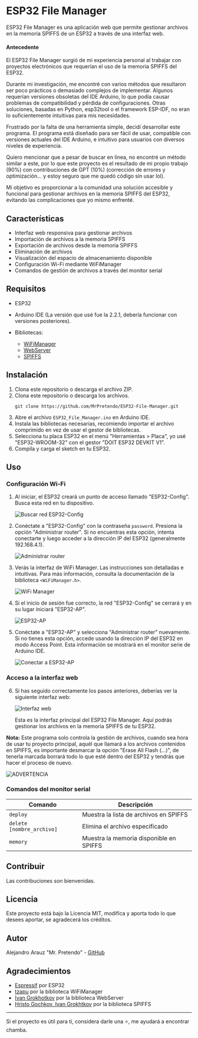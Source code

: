 # ESP32 File Manager

ESP32 File Manager es una aplicación web que permite gestionar archivos en la memoria SPIFFS de un ESP32 a través de una interfaz web.

#### Antecedente

El ESP32 File Manager surgió de mi experiencia personal al trabajar con proyectos electrónicos que requerían el uso de la memoria SPIFFS del ESP32. 

Durante mi investigación, me encontré con varios métodos que resultaron ser poco prácticos o demasiado complejos de implementar. Algunos requerían versiones obsoletas del IDE Arduino, lo que podía causar problemas de compatibilidad y pérdida de configuraciones. Otras soluciones, basadas en Python, esp32tool o el framework ESP-IDF, no eran lo suficientemente intuitivas para mis necesidades.

Frustrado por la falta de una herramienta simple, decidí desarrollar este programa. El programa está diseñado para ser fácil de usar, compatible con versiones actuales del IDE Arduino, e intuitivo para usuarios con diversos niveles de experiencia. 

Quiero mencionar que a pesar de buscar en línea, no encontré un método similar a este, por lo que este proyecto es el resultado de mi propio trabajo (90%) con contribuciones de GPT (10%) (corrección de errores y optimización... y estoy seguro que me quedó código sin usar lol). 

Mi objetivo es proporcionar a la comunidad una solución accesible y funcional para gestionar archivos en la memoria SPIFFS del ESP32, evitando las complicaciones que yo mismo enfrenté.


## Características

- Interfaz web responsiva para gestionar archivos
- Importación de archivos a la memoria SPIFFS
- Exportación de archivos desde la memoria SPIFFS
- Eliminación de archivos
- Visualización del espacio de almacenamiento disponible
- Configuración Wi-Fi mediante WiFiManager
- Comandos de gestión de archivos a través del monitor serial

## Requisitos

- ESP32
- Arduino IDE (La versión que usé fue la 2.2.1, debería funcionar con versiones posteriores).

- Bibliotecas:
  - [WiFiManager](https://github.com/tzapu/WiFiManager)
  - [WebServer](https://github.com/espressif/arduino-esp32/tree/master/libraries/WebServer)
  - [SPIFFS](https://github.com/espressif/arduino-esp32/tree/master/libraries/SPIFFS)

## Instalación

1. Clona este repositorio o descarga el archivo ZIP.
1. Clona este repositorio o descarga los archivos.
   ```
   git clone https://github.com/MrPretendo/ESP32-File-Manager.git
   ```
2. Abre el archivo `ESP32_File_Manager.ino` en Arduino IDE.
3. Instala las bibliotecas necesarias, recomiendo importar el archivo comprimido en vez de usar el gestor de bibliotecas.
4. Selecciona tu placa ESP32 en el menú "Herramientas > Placa", yo usé "ESP32-WROOM-32" con el gestor "DOIT ESP32 DEVKIT V1".
5. Compila y carga el sketch en tu ESP32.

## Uso

### Configuración Wi-Fi

1. Al iniciar, el ESP32 creará un punto de acceso llamado "ESP32-Config". Busca esta red en tu dispositivo.

   ![Buscar red ESP32-Config](images/wifi_config_1.jpeg)

2. Conéctate a "ESP32-Config" con la contraseña `password`. Presiona la opción "Administrar router". Si no encuentras esta opción, intenta conectarte y luego acceder a la dirección IP del ESP32 (generalmente 192.168.4.1).

   ![Administrar router](images/wifi_config_2.jpeg)

3. Verás la interfaz de WiFi Manager. Las instrucciones son detalladas e intuitivas. Para más información, consulta la documentación de la biblioteca `<WiFiManager.h>`.

   ![WiFi Manager](images/wifi_config_3.jpeg)

4. Si el inicio de sesión fue correcto, la red "ESP32-Config" se cerrará y en su lugar iniciará "ESP32-AP".

   ![ESP32-AP](images/wifi_config_4.jpeg)

5. Conéctate a "ESP32-AP" y selecciona "Administrar router" nuevamente. Si no tienes esta opción, accede usando la dirección IP del ESP32 en modo Access Point. Esta información se mostrará en el monitor serie de Arduino IDE.

   ![Conectar a ESP32-AP](images/wifi_config_5.jpeg)

### Acceso a la interfaz web

6. Si has seguido correctamente los pasos anteriores, deberías ver la siguiente interfaz web:

   ![Interfaz web](images/web_interface.jpeg)

   Esta es la interfaz principal del ESP32 File Manager. Aquí podrás gestionar los archivos en la memoria SPIFFS de tu ESP32.

**Nota:** Este programa solo controla la gestión de archivos, cuando sea hora de usar tu proyecto principal, aquél que llamará a los archivos contenidos en SPIFFS, es importante desmarcar la opción "Erase All Flash (...)", de tenerla marcada borrará todo lo que esté dentro del ESP32 y tendrás que hacer el proceso de nuevo.

![ADVERTENCIA](images/note_1.jpeg)



### Comandos del monitor serial

| Comando | Descripción |
|---------|-------------|
| `deploy` | Muestra la lista de archivos en SPIFFS |
| `delete [nombre_archivo]` | Elimina el archivo especificado |
| `memory` | Muestra la memoria disponible en SPIFFS |

## Contribuir

Las contribuciones son bienvenidas.

## Licencia

Este proyecto está bajo la Licencia MIT, modifíca y aporta todo lo que desees aportar, se agradecerá los créditos.

## Autor

Alejandro Arauz "Mr. Pretendo" - [GitHub](https://github.com/MrPretendo)

## Agradecimientos

- [Espressif](https://www.espressif.com/) por ESP32
- [tzapu](https://github.com/tzapu) por la biblioteca WiFiManager
- [Ivan Grokhotkov](https://github.com/igrr) por la biblioteca WebServer
- [Hristo Gochkov, Ivan Grokhtkov](https://github.com/igrr) por la biblioteca SPIFFS


---

Si el proyecto es útil para ti, considera darle una ⭐️, me ayudará a encontrar chamba.